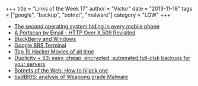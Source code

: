 +++
title = "Links of the Week 17"
author = "Victor"
date = "2013-11-18"
tags = ["google", "backup", "botnet", "malware"]
category = "LOW"
+++

*   [The second operating system hiding in every mobile phone][1]
*   [A Portscan by Email - HTTP Over X.509 Revisited][2]
*   [BlackBerry and Windows][3]
*   [Google BBS Terminal][4]
*   [Top 10 Hacker Movies of all time][5]
*   <a title="Permanent link to Duplicity + S3: easy, cheap, encrypted, automated full-disk backups for your servers" href="http://blog.phusion.nl/2013/11/11/duplicity-s3-easy-cheap-encrypted-automated-full-disk-backups-for-your-servers/" rel="bookmark">Duplicity + S3: easy, cheap, encrypted, automated full-disk backups for your servers</a>
*   [Botnets of the Web: How to hijack one][6]
*   [badBIOS: analysis of Weapong grade Malware][7]

 [1]: http://www.osnews.com/story/27416/The_second_operating_system_hiding_in_every_mobile_phone
 [2]: http://blog.nruns.com/blog/2013/11/12/A-portscan-by-email-Alex/
 [3]: http://getpocket.com/redirect?url=http%3A%2F%2Fblog.cmpxchg8b.com%2F2013%2F11%2Fqnx.html
 [4]: http://www.masswerk.at/googleBBS/
 [5]: http://blog.smartbear.com/software-quality/top-10-hacker-movies-of-all-time/
 [6]: http://de.slideshare.net/HansMichaelVarbaek/botnets-of-the-web-how-to-hijack-one
 [7]: http://learning.criticalwatch.com/badbios/
